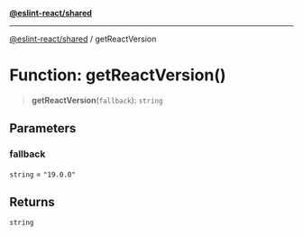 [**@eslint-react/shared**](../README.md)

***

[@eslint-react/shared](../README.md) / getReactVersion

# Function: getReactVersion()

> **getReactVersion**(`fallback`): `string`

## Parameters

### fallback

`string` = `"19.0.0"`

## Returns

`string`
